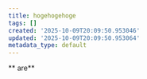 ```yaml
---
title: hogehogehoge
tags: []
created: '2025-10-09T20:09:50.953046'
updated: '2025-10-09T20:09:50.953064'
metadata_type: default
---
```


** are**